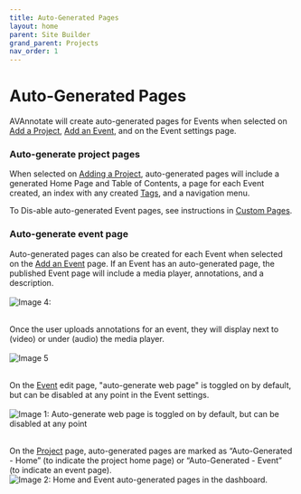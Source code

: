```yaml
---
title: Auto-Generated Pages
layout: home
parent: Site Builder
grand_parent: Projects
nav_order: 1
---
```


# Auto-Generated Pages 
AVAnnotate will create auto-generated pages for Events when selected on [Add a Project](https://avannotate.github.io/documentation/pages/creating_projects/), [Add an Event](https://avannotate.github.io/documentation/pages/events/), and on the Event settings page. 

### Auto-generate project pages
When selected on [Adding a Project](https://avannotate.github.io/documentation/pages/creating_projects/), auto-generated pages will include a generated Home Page and Table of Contents, a page for each Event created, an index with any created [Tags](https://avannotate.github.io/documentation/pages/tags/), and  a navigation menu. 

To Dis-able auto-generated Event pages, see instructions in [Custom Pages](https://avannotate.github.io/documentation/pages/custom/).

### Auto-generate event page
Auto-generated pages can also be created for each Event when selected on the [Add an Event](https://avannotate.github.io/documentation/pages/events/) page. If an Event has an auto-generated page, the published Event page will include a media player, annotations, and a description. 
<br><br>
![Image 4: ](../../assets/autoimage4.png)
<br><br>

Once the user uploads annotations for an event, they will display next to (video) or under (audio) the media player.
<br><br>
![Image 5](../../assets/autoimage5.png)
<br><br>

On the [Event](https://avannotate.github.io/documentation/pages/events/) edit page, "auto-generate web page" is toggled on by default, but can be disabled at any point in the Event settings.
<br><br>
![Image 1: Auto-generate web page is toggled on by default, but can be disabled at any point](../../assets/autoimage1.png)
<br><br>

On the [Project](https://avannotate.github.io/documentation/pages/creating_projects/) page, auto-generated pages are marked as “Auto-Generated - Home” (to indicate the project home page) or “Auto-Generated - Event” (to indicate an event page).<br>
![Image 2: Home and Event auto-generated pages in the dashboard.](../../assets/autoimage2.png)
<br><br>
<br>



